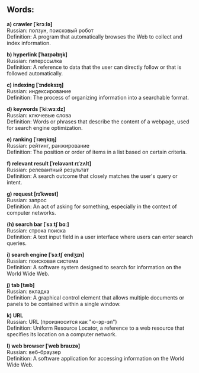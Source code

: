 ## Words:  

**a) crawler [ˈkrɔːlə]**  
Russian: ползун, поисковый робот  
Definition: A program that automatically browses the Web to collect and index information.  


**b) hyperlink [ˈhaɪpəlɪŋk]**  
Russian: гиперссылка  
Definition: A reference to data that the user can directly follow or that is followed automatically.  


**c) indexing [ˈɪndeksɪŋ]**  
Russian: индексирование  
Definition: The process of organizing information into a searchable format.  


**d) keywords [ˈkiːwɜːdz]**  
Russian: ключевые слова  
Definition: Words or phrases that describe the content of a webpage, used for search engine optimization.  


**e) ranking [ˈræŋkɪŋ]**  
Russian: рейтинг, ранжирование  
Definition: The position or order of items in a list based on certain criteria.  


**f) relevant result [ˈreləvənt rɪˈzʌlt]**  
Russian: релевантный результат  
Definition: A search outcome that closely matches the user's query or intent.  


**g) request [rɪˈkwest]**  
Russian: запрос  
Definition: An act of asking for something, especially in the context of computer networks.  


**(h) search bar [ˈsɜːtʃ bɑː]**  
Russian: строка поиска  
Definition: A text input field in a user interface where users can enter search queries.  


**i) search engine [ˈsɜːtʃ endʒɪn]**  
Russian: поисковая система  
Definition: A software system designed to search for information on the World Wide Web.  


**j) tab [tæb]**  
Russian: вкладка  
Definition: A graphical control element that allows multiple documents or panels to be contained within a single window.  


**k) URL**  
Russian: URL (произносится как "ю-эр-эл")  
Definition: Uniform Resource Locator, a reference to a web resource that specifies its location on a computer network.  


**l) web browser [ˈweb braʊzə]**  
Russian: веб-браузер  
Definition: A software application for accessing information on the World Wide Web.  




